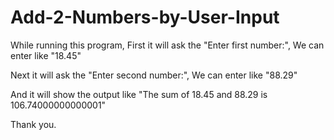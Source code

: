 # Add-2-Numbers-by-User-Input

While running this program, First it will ask the "Enter first number:", We can enter like "18.45"

Next it will ask the "Enter second number:", We can enter like "88.29"

And it will show the output like "The sum of 18.45 and 88.29 is 106.74000000000001"


Thank you.
